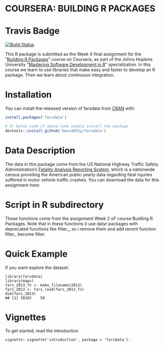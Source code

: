 # COURSERA: BUILDING R PACKAGES
<!-- badges: start -->

# Travis Badge

[![Build
Status](https://travis-ci.com/Daviddlhy/farsdata.svg?branch=master)](https://travis-ci.com/Daviddlhy/farsdata)

This R package is submitted as the Week 4 final assignment for the
“[Building R Packages](https://www.coursera.org/learn/r-packages)”
course on Coursera, as part of the Johns Hopkins University “[Mastering
Software Development in
R](https://www.coursera.org/specializations/r#about)” specialization. In
this course we learn to use libraries that make easy and faster to
develop an R package. Then we learn about continuous integration.

# Installation

You can install the released version of farsdata from
[CRAN](https://CRAN.R-project.org) with:

``` r
install.packages('farsdata')

# Or below code if above code unable install the package
devtools::install_github('Daviddlhy/farsdata')
```

# Data Description

The data in this package come from the US National Highway Traffic
Safety Administration’s [Fatality Analysis Reporting
System](https://www.nhtsa.gov/Data/Fatality-Analysis-Reporting-System-\(FARS\)),
which is a nationwide census providing the American public yearly data
regarding fatal injuries suffered in motor vehicle traffic crashes. You
can download the data for this assignment here:

# Script in R subdirectory

These functions come from the assignment Week 2 oF course Buidling R
Packages. Note that in these functions it use dplyr packages with
deprecated functions like filter\_, so i remove them and add recent
function filter\_ become filter.

# Quick Example

If you want explore the dataset:

``` {r
library(farsdata)
library(maps)
fars_2013_fn <- make_filename(2013)
fars_2013 <- fars_read(fars_2013_fn) 
dim(fars_2013)
## [1] 30202    50
```

# Vignettes

To get started, read the introduction

``` {r
vignette: vignette('introduction', package = 'farsdata').
```
